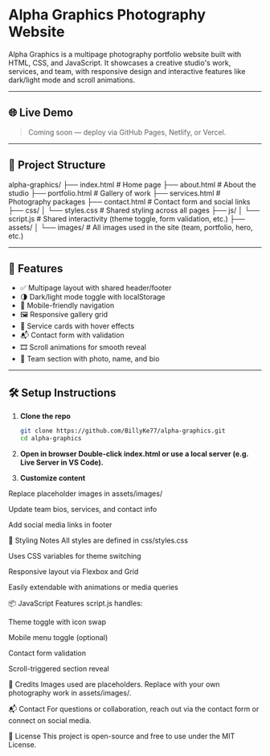 # Alpha Graphics Photography Website

Alpha Graphics is a multipage photography portfolio website built with HTML, CSS, and JavaScript. It showcases a creative studio's work, services, and team, with responsive design and interactive features like dark/light mode and scroll animations.

---

## 🌐 Live Demo

> Coming soon — deploy via GitHub Pages, Netlify, or Vercel.

---

## 📁 Project Structure

alpha-graphics/ 
├── index.html      # Home page 
├── about.html      # About the studio 
├── portfolio.html  # Gallery of work
├── services.html   # Photography packages 
├── contact.html    # Contact form and social links 
├── css/ 
│ └── styles.css    # Shared styling across all pages 
├── js/ 
│ └── script.js     # Shared interactivity (theme toggle, form validation, etc.) 
├── assets/ 
│ └── images/      # All images used in the site (team, portfolio, hero, etc.)


---

## 🚀 Features

- ✅ Multipage layout with shared header/footer
- 🌗 Dark/light mode toggle with localStorage
- 📱 Mobile-friendly navigation
- 🖼️ Responsive gallery grid
- 💼 Service cards with hover effects
- 📬 Contact form with validation
- 🎞️ Scroll animations for smooth reveal
- 👥 Team section with photo, name, and bio

---

## 🛠️ Setup Instructions

1. **Clone the repo**  
   ```bash
   git clone https://github.com/BillyKe77/alpha-graphics.git
   cd alpha-graphics
2. **Open in browser Double-click index.html or use a local server (e.g. Live Server in VS Code).**

3. **Customize content**

Replace placeholder images in assets/images/

Update team bios, services, and contact info

Add social media links in footer

🎨 Styling Notes
All styles are defined in css/styles.css

Uses CSS variables for theme switching

Responsive layout via Flexbox and Grid

Easily extendable with animations or media queries

📦 JavaScript Features
script.js handles:

Theme toggle with icon swap

Mobile menu toggle (optional)

Contact form validation

Scroll-triggered section reveal

📸 Credits
Images used are placeholders. Replace with your own photography work in assets/images/.

📬 Contact
For questions or collaboration, reach out via the contact form or connect on social media.

📝 License
This project is open-source and free to use under the MIT License.